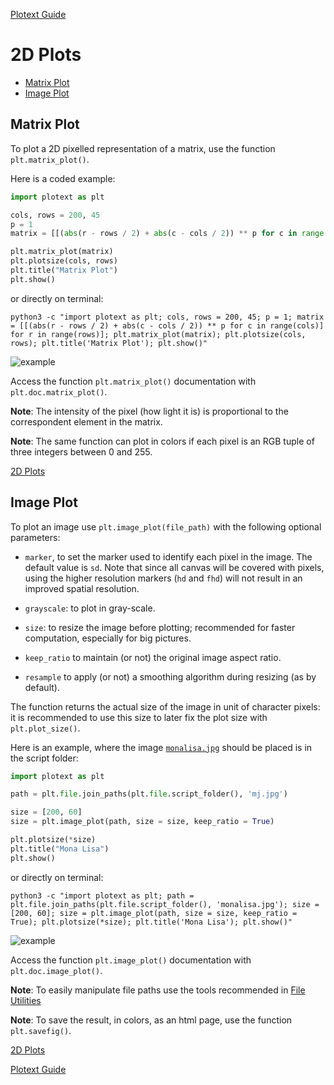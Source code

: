 [Plotext Guide](https://github.com/piccolomo/plotext#guide)

# 2D Plots

- [Matrix Plot](https://github.com/piccolomo/plotext/blob/master/readme/2d-plots.md#matrix-plot)
- [Image Plot](https://github.com/piccolomo/plotext/blob/master/readme/2d-plots.md#image-plot)



## Matrix Plot

To plot a 2D pixelled representation of a matrix, use the function `plt.matrix_plot()`.

Here is a coded example:

```python
import plotext as plt

cols, rows = 200, 45
p = 1
matrix = [[(abs(r - rows / 2) + abs(c - cols / 2)) ** p for c in range(cols)] for r in range(rows)]

plt.matrix_plot(matrix)
plt.plotsize(cols, rows)
plt.title("Matrix Plot")
plt.show()
```
or directly on terminal:
```console
python3 -c "import plotext as plt; cols, rows = 200, 45; p = 1; matrix = [[(abs(r - rows / 2) + abs(c - cols / 2)) ** p for c in range(cols)] for r in range(rows)]; plt.matrix_plot(matrix); plt.plotsize(cols, rows); plt.title('Matrix Plot'); plt.show()"
```
![example](https://raw.githubusercontent.com/piccolomo/plotext/master/images/matrix.png)

Access the function `plt.matrix_plot()` documentation with `plt.doc.matrix_plot()`.

**Note**: The intensity of the pixel (how light it is) is proportional to the correspondent element in the matrix. 

**Note**: The same function can plot in colors if each pixel is an RGB tuple of three integers between 0 and 255.

[2D Plots](https://github.com/piccolomo/plotext/blob/master/readme/2d-plots.md#2d-plots)



## Image Plot

To plot an image use `plt.image_plot(file_path)` with the following optional parameters:

- `marker`, to set the marker used to identify each pixel in the image. The default value is `sd`. Note that since all canvas will be covered with pixels, using the higher resolution markers (`hd` and `fhd`) will not result in an improved spatial resolution.

- `grayscale`: to plot in gray-scale.

- `size`: to resize the image before plotting; recommended for faster computation, especially for big pictures.

- `keep_ratio` to maintain (or not) the original image aspect ratio.

- `resample` to apply (or not) a smoothing algorithm during resizing (as by default).

The function returns the actual size of the image in unit of character pixels: it is recommended to use this size to later fix the plot size with `plt.plot_size()`.

Here is an example, where the image [`monalisa.jpg`](https://raw.githubusercontent.com/piccolomo/plotext/master/images/monalisa.jpg) should be placed is in the script folder:

```python
import plotext as plt

path = plt.file.join_paths(plt.file.script_folder(), 'mj.jpg')

size = [200, 60]
size = plt.image_plot(path, size = size, keep_ratio = True)

plt.plotsize(*size)
plt.title("Mona Lisa")
plt.show()
```
or directly on terminal:
```console
python3 -c "import plotext as plt; path = plt.file.join_paths(plt.file.script_folder(), 'monalisa.jpg'); size = [200, 60]; size = plt.image_plot(path, size = size, keep_ratio = True); plt.plotsize(*size); plt.title('Mona Lisa'); plt.show()"
```

![example](https://raw.githubusercontent.com/piccolomo/plotext/master/images/image.png)

Access the function `plt.image_plot()` documentation with `plt.doc.image_plot()`.

**Note**: To easily manipulate file paths use the tools recommended in [File Utilities](https://github.com/piccolomo/plotext/blob/master/readme/utilities.md#file-utilities)

**Note**: To save the result, in colors, as an html page, use the function `plt.savefig()`.

[2D Plots](https://github.com/piccolomo/plotext/blob/master/readme/2d-plots.md#2d-plots)

[Plotext Guide](https://github.com/piccolomo/plotext#guide)
